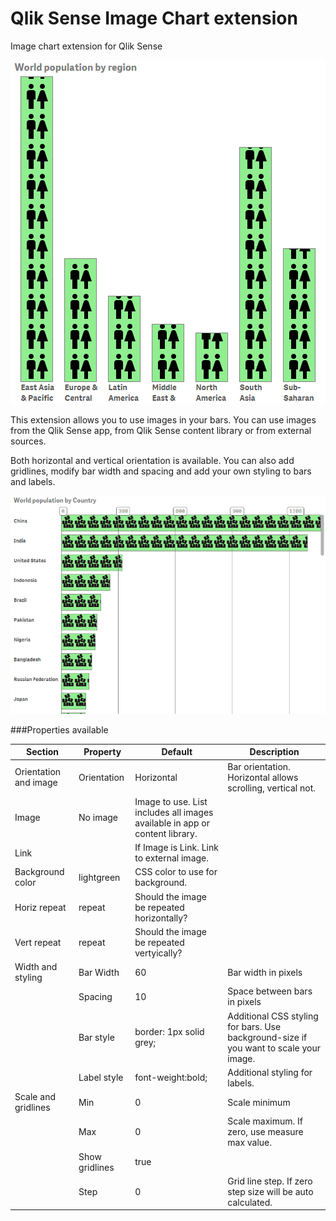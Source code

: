 # Qlik Sense Image Chart extension
Image chart extension for Qlik Sense

![](imagechart.png)

This extension allows you to use images in your bars. You can use images from the Qlik Sense app, from Qlik Sense content library or from external sources.

Both horizontal and vertical orientation is available. You can also add gridlines, modify bar width and spacing and add your own styling to bars and labels.

![](imagechart2.png)

###Properties available

Section       | Property    | Default      | Description
---           | ---         | ---          | ---
Orientation and image | Orientation | Horizontal | Bar orientation. Horizontal allows scrolling, vertical not.
  | Image   | No image | Image to use. List includes all images available in app or content library.
  | Link | | If Image is Link. Link to external image.
  | Background color| lightgreen | CSS color to use for background.
  | Horiz repeat | repeat | Should the image be repeated horizontally?
  | Vert repeat | repeat | Should the image be repeated vertyically?
Width and styling | Bar Width | 60 | Bar width in pixels
    | Spacing | 10 | Space between bars in pixels
    | Bar style |border: 1px solid grey;| Additional CSS styling for bars. Use background-size if you want to scale your image.
    | Label style |font-weight:bold; | Additional styling for labels.
Scale and gridlines | Min | 0 | Scale minimum
    | Max | 0 | Scale maximum. If zero, use measure max value.
    | Show gridlines| true |
    | Step | 0 | Grid line step. If zero step size will be auto calculated.
